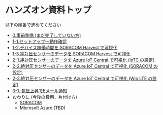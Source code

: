 # ハンズオン資料トップ

以下の順番で進めてください

- <a href="https://soracom.github.io/jp-training/WioLTE/0/prepare.html" target="_blank">0.事前準備 (まだ完了していない方)</a>
- [1-1.セットアップ〜動作確認](1/1-setup)
- [1-2.デバイス稼働時間を SORACOM Harvest で可視化](1/2-uptime)
- [1-3.絶対圧センサーのデータを SORACOM Harvest で可視化](1/3-sensor)
- [2-1.絶対圧センサーのデータを Azure IoT Central で可視化 (IoTC の設定)](2/1-soracom-beam+azure-iot-central-IoTC)
- [2-2.絶対圧センサーのデータを Azure IoT Central で可視化 (SORACOM の設定)](2/2-soracom-beam+azure-iot-central-SORACOM)
- [2-3.絶対圧センサーのデータを Azure IoT Central で可視化 (Wio LTE の設定)](2/3-soracom-beam+azure-iot-central-Wio)
- [3-1. 気圧上昇でEメール通知](3/1)
- おわりに (今後の費用、片付け方)
    - [SORACOM](0/closing-soracom)
    - Microsoft Azure (TBD)